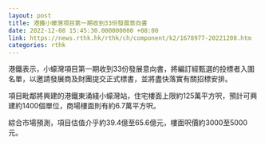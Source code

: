 ```yaml
---
layout: post
title: 港鐵小蠔灣項目第一期收到33份發展意向書
date: 2022-12-08 15:45:30.000000000 +08:00
link: https://news.rthk.hk/rthk/ch/component/k2/1678977-20221208.htm
categories: rthk
---
```


港鐵表示，小蠔灣項目第一期收到33份發展意向書，將編訂經甄選的投標者入圍名單，以邀請發展商及財團提交正式標書，並將盡快落實有關招標安排。

項目毗鄰將興建的港鐵東涌綫小蠔灣站，住宅樓面上限約125萬平方呎，預計可興建約1400個單位，商場樓面則有約6.7萬平方呎。

綜合市場預測，項目估值介乎約39.4億至65.6億元，樓面呎價約3000至5000元。

